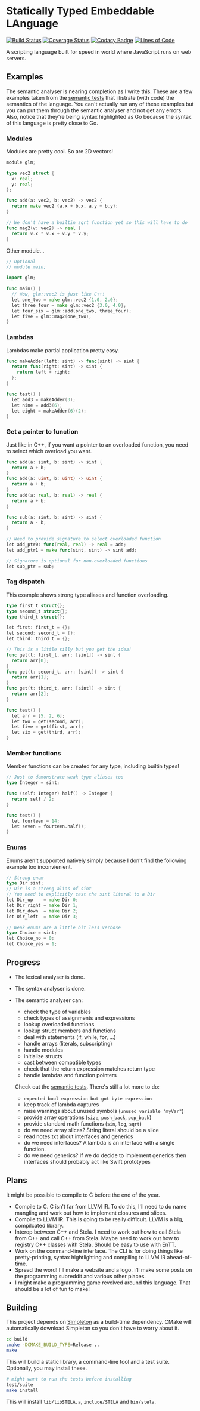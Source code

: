 # Statically Typed Embeddable LAnguage

[![Build Status](https://travis-ci.org/Kerndog73/STELA.svg?branch=master)](https://travis-ci.org/Kerndog73/STELA) [![Coverage Status](https://coveralls.io/repos/github/Kerndog73/STELA/badge.svg?branch=master)](https://coveralls.io/github/Kerndog73/STELA?branch=master) [![Codacy Badge](https://api.codacy.com/project/badge/Grade/9a5be676e21c47c09c0ee3aed1e65bd5)](https://www.codacy.com/app/kerndog73/STELA?utm_source=github.com&amp;utm_medium=referral&amp;utm_content=Kerndog73/STELA&amp;utm_campaign=Badge_Grade) [![Lines of Code](https://tokei.rs/b1/github/Kerndog73/STELA)](https://github.com/Aaronepower/tokei)

A scripting language built for speed in world where JavaScript runs on web servers.

## Examples

The semantic analyser is nearing completion as I write this. These are a few examples taken from the [semantic tests](test/src/semantics.cpp) that illistrate (with code) the semantics of the language. You can't actually run any of these examples but you can put them through the semantic analyser and not get any errors. Also, notice that they're being syntax highlighted as Go because the syntax of this language is pretty close to Go.

### Modules

Modules are pretty cool. So are 2D vectors!

```go
module glm;

type vec2 struct {
  x: real;
  y: real;
};

func add(a: vec2, b: vec2) -> vec2 {
  return make vec2 {a.x + b.x, a.y + b.y};
}

// We don't have a builtin sqrt function yet so this will have to do
func mag2(v: vec2) -> real {
  return v.x * v.x + v.y * v.y;
}
```

Other module...

```go
// Optional
// module main;

import glm;

func main() {
  // Wow, glm::vec2 is just like C++!
  let one_two = make glm::vec2 {1.0, 2.0};
  let three_four = make glm::vec2 {3.0, 4.0};
  let four_six = glm::add(one_two, three_four);
  let five = glm::mag2(one_two);
}
```

### Lambdas

Lambdas make partial application pretty easy.

```go
func makeAdder(left: sint) -> func(sint) -> sint {
  return func(right: sint) -> sint {
    return left + right;
  };
}

func test() {
  let add3 = makeAdder(3);
  let nine = add3(6);
  let eight = makeAdder(6)(2);
}
```

### Get a pointer to function

Just like in C++, if you want a pointer to an overloaded function, you need to select which overload you want.

```go
func add(a: sint, b: sint) -> sint {
  return a + b;
}
func add(a: uint, b: uint) -> uint {
  return a + b;
}
func add(a: real, b: real) -> real {
  return a + b;
}

func sub(a: sint, b: sint) -> sint {
  return a - b;
}

// Need to provide signature to select overloaded function
let add_ptr0: func(real, real) -> real = add;
let add_ptr1 = make func(sint, sint) -> sint add;

// Signature is optional for non-overloaded functions
let sub_ptr = sub;
```

### Tag dispatch

This example shows strong type aliases and function overloading.

```go
type first_t struct{};
type second_t struct{};
type third_t struct{};

let first: first_t = {};
let second: second_t = {};
let third: third_t = {};

// This is a little silly but you get the idea!
func get(t: first_t, arr: [sint]) -> sint {
  return arr[0];
}
func get(t: second_t, arr: [sint]) -> sint {
  return arr[1];
}
func get(t: third_t, arr: [sint]) -> sint {
  return arr[2];
}

func test() {
  let arr = [5, 2, 6];
  let two = get(second, arr);
  let five = get(first, arr);
  let six = get(third, arr);
}
```

### Member functions

Member functions can be created for any type, including builtin types!

```go
// Just to demonstrate weak type aliases too
type Integer = sint;

func (self: Integer) half() -> Integer {
  return self / 2;
}

func test() {
  let fourteen = 14;
  let seven = fourteen.half();
}
```

### Enums

Enums aren't supported natively simply because I don't find the following example too inconvienient.

```go
// Strong enum
type Dir sint;
// Dir is a strong alias of sint
// You need to explicitly cast the sint literal to a Dir
let Dir_up    = make Dir 0;
let Dir_right = make Dir 1;
let Dir_down  = make Dir 2;
let Dir_left  = make Dir 3;

// Weak enums are a little bit less verbose
type Choice = sint;
let Choice_no = 0;
let Choice_yes = 1;
```

## Progress
 * The lexical analyser is done.
 * The syntax analyser is done.
 * The semantic analyser can:
   * check the type of variables
   * check types of assignments and expressions
   * lookup overloaded functions
   * lookup struct members and functions
   * deal with statements (if, while, for, ...)
   * handle arrays (literals, subscripting)
   * handle modules
   * initialize structs
   * cast between compatible types
   * check that the return expression matches return type
   * handle lambdas and function pointers
    
   Check out the [semantic tests](test/src/semantics.cpp). There's still a lot more to do:
    
   * `expected bool expression but got byte expression`
   * keep track of lambda captures
   * raise warnings about unused symbols (`unused variable "myVar"`)
   * provide array operations (`size`, `push_back`, `pop_back`)
   * provide standard math functions (`sin`, `log`, `sqrt`)
   * do we need array slices? String literal should be a slice
   * read notes.txt about interfaces and generics
   * do we need interfaces? A lambda is an interface with a single function.
   * do we need generics? If we do decide to implement generics then interfaces should probably act like Swift prototypes

## Plans

It might be possible to compile to C before the end of the year.

 * Compile to C. C isn't far from LLVM IR. To do this, I'll need to do name mangling and work out how to implement closures and slices.
 * Compile to LLVM IR. This is going to be really difficult. LLVM is a big, compilcated library.
 * Interop between C++ and Stela. I need to work out how to call Stela from C++ and call C++ from Stela. Maybe need to work out how to registry C++ classes with Stela. Should be easy to use with EnTT.
 * Work on the command-line interface. The CLI is for doing things like pretty-printing, syntax hightlighting and compiling to LLVM IR ahead-of-time.
 * Spread the word! I'll make a website and a logo. I'll make some posts on the programming subreddit and various other places. 
 * I might make a programming game revolved around this language. That should be a lot of fun to make!

## Building

This project depends on [Simpleton](https://github.com/Kerndog73/Simpleton-Engine) as a build-time dependency. CMake will automatically download Simpleton so you don't have to worry about it.

```bash
cd build
cmake -DCMAKE_BUILD_TYPE=Release ..
make
```

This will build a static library, a command-line tool and a test suite. Optionally, you may install these.

```bash
# might want to run the tests before installing
test/suite
make install
```

This will install `lib/libSTELA.a`, `include/STELA` and `bin/stela`.
